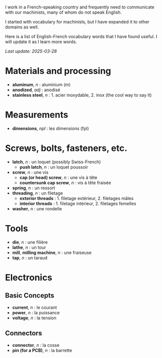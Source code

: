 <!--
.. title: French Vocabulary for Machinists
.. slug: french-vocabulary-for-machinists
.. date: 2024-03-28 09:35:27 UTC+01:00
.. tags: french
.. category: manufacturing
.. link: 
.. description: 
.. type: text
-->

I work in a French-speaking country and frequently need to communicate with our machinists, many of whom do not speak English.

I started with vocabulary for machinists, but I have expanded it to other domains as well.

Here is a list of English-French vocabulary words that I have found useful. I will update it as I learn more words.

*Last update: 2025-03-28*

# Materials and processing

- **aluminum**, *n* : aluminium (m)
- **anodized**, *adj* : anodisé
- **stainless steel**, *n* : 1. acier inoxydable, 2. inox (the cool way to say it)

# Measurements

- **dimensions**, *npl* : les dimensions (fpl) 

# Screws, bolts, fasteners, etc.

- **latch**, *n* : un loquet (possibly Swiss-French)
    - **push latch**, *n* : un loquet poussoir
- **screw**, *n* : une vis
    - **cap (or head) screw**, *n* : une vis à tête
    - **countersunk cap screw**, *n* : vis à tête fraisée
- **spring**, *n* : un ressort
- **threading**, *n* : un filetage
    - **exterior threads** : 1. filetage extérieur, 2. filetages mâles 
    - **interior threads** : 1. filetage intérieur, 2. filetages femelles
- **washer**, *n* : une rondelle

# Tools

- **die**, *n* : une filière
- **lathe**, *n* : un tour
- **mill**, **milling machine**, *n* : une fraiseuse
- **tap**, *n* : un taraud

# Electronics

## Basic Concepts

- **current**, *n* : le courant
- **power**, *n* : la puissance
- **voltage**, *n* : la tension

## Connectors

- **connector**, *n* : la cosse
- **pin (for a PCB)**, *n* : la barrette
